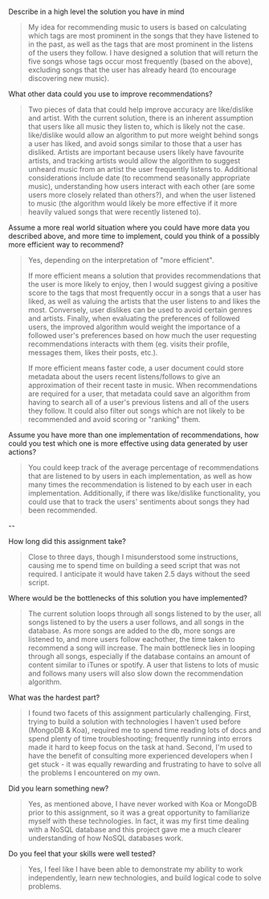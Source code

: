 Describe in a high level the solution you have in mind
> My idea for recommending music to users is based on calculating which tags are most prominent in the songs that they have listened to in the past, as well as the tags that are most prominent in the listens of the users they follow. I have designed a solution that will return the five songs whose tags occur most frequently (based on the above), excluding songs that the user has already heard (to encourage discovering new music). 

What other data could you use to improve recommendations?
>Two pieces of data that could help improve accuracy are like/dislike and artist. With the current solution, there is an inherent assumption that users like all music they listen to, which is likely not the case. like/dislike would allow an algorithm to put more weight behind songs a user has liked, and avoid songs similar to those that a user has disliked. Artists are important because users likely have favourite artists, and tracking artists would allow the algorithm to suggest unheard music from an artist the user frequently listens to. Additional considerations include date (to recommend seasonally appropriate music), understanding how users interact with each other (are some users more closely related than others?), and when the user listened to music (the algorithm would likely be more effective if it more heavily valued songs that were recently listened to).

Assume a more real world situation where you could have more data you described above, and more time to implement, could you think of a possibly more efficient way to recommend?
> Yes, depending on the interpretation of "more efficient". 
>
>If more efficient means a solution that provides recommendations that the user is more likely to enjoy, then I would suggest giving a positive score to the tags that most frequently occur in a songs that a user has liked, as well as valuing the artists that the user listens to and likes the most. Conversely, user dislikes can be used to avoid certain genres and artists. Finally, when evaluating the preferences of followed users, the improved algorithm would weight the importance of a followed user's preferences based on how much the user requesting recommendations interacts with them (eg. visits their profile, messages them, likes their posts, etc.).  
>
>If more efficient means faster code, a user document could store metadata about the users recent listens/follows to give an approximation of their recent taste in music. When recommendations are required for a user, that metadata could save an algorithm from having to search all of a user's previous listens and all of the users they follow. It could also filter out songs which are not likely to be recommended and avoid scoring or "ranking" them.

Assume you have more than one implementation of recommendations, how could you test which one is more effective using data generated by user actions?
>You could keep track of the average percentage of recommendations that are listened to by users in each implementation, as well as how many times the recommendation is listened to by each user in each implementation. Additionally, if there was like/dislike functionality, you could use that to track the users' sentiments about songs they had been recommended.

--

How long did this assignment take?
> Close to three days, though I misunderstood some instructions, causing me to spend time on building a seed script that was not required. I anticipate it would have taken 2.5 days without the seed script.

Where would be the bottlenecks of this solution you have implemented?
>The current solution loops through all songs listened to by the user, all songs listened to by the users a user follows, and all songs in the database. As more songs are added to the db, more songs are listened to, and more users follow eachother, the time taken to recommend a song will increase. The main bottleneck lies in looping through all songs, especially if the database contains an amount of content similar to iTunes or spotify. A user that listens to lots of music and follows many users will also slow down the recommendation algorithm.

What was the hardest part?
> I found two facets of this assignment particularly challenging. First, trying to build a solution with technologies I haven't used before (MongoDB & Koa), required me to spend time reading lots of docs and spend plenty of time troubleshooting; frequently running into errors made it hard to keep focus on the task at hand. Second, I'm used to have the benefit of consulting more experienced developers when I get stuck - it was equally rewarding and frustrating to have to solve all the problems I encountered on my own.

Did you learn something new?
> Yes, as mentioned above, I have never worked with Koa or MongoDB prior to this assignment, so it was a great opportunity to familiarize myself with these technologies. In fact, it was my first time dealing with a NoSQL database and this project gave me a much clearer understanding of how NoSQL databases work.

Do you feel that your skills were well tested?
> Yes, I feel like I have been able to demonstrate my ability to work independently, learn new technologies, and build logical code to solve problems. 
